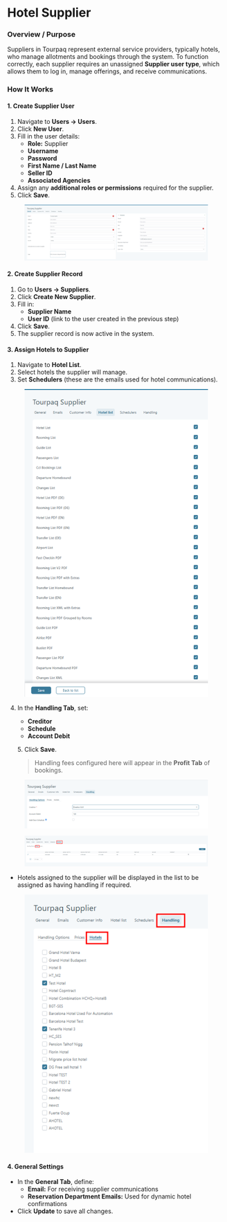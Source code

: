 # Hotel Supplier

### **Overview / Purpose**

Suppliers in Tourpaq represent external service providers, typically hotels, who manage allotments and bookings through the system. To function correctly, each supplier requires an unassigned **Supplier user type**, which allows them to log in, manage offerings, and receive communications.

### **How It Works**

#### **1. Create Supplier User**

1. Navigate to **Users → Users**.
2. Click **New User**.
3. Fill in the user details:
   * **Role:** Supplier
   * **Username**
   * **Password**
   * **First Name / Last Name**
   * **Seller ID**
   * **Associated Agencies**
4. Assign any **additional roles or permissions** required for the supplier.
5. Click **Save**.

<figure><img src="../.gitbook/assets/image (339).png" alt=""><figcaption></figcaption></figure>

#### **2. Create Supplier Record**

1. Go to **Users → Suppliers**.
2. Click **Create New Supplier**.
3. Fill in:
   * **Supplier Name**
   * **User ID** (link to the user created in the previous step)
4. Click **Save**.
5. The supplier record is now active in the system.

#### **3. Assign Hotels to Supplier**

1. Navigate to **Hotel List**.
2. Select hotels the supplier will manage.
3. Set **Schedulers** (these are the emails used for hotel communications).

<figure><img src="../.gitbook/assets/image (340).png" alt=""><figcaption></figcaption></figure>

4.  In the **Handling Tab**, set:

    * **Creditor**
    * **Schedule**
    * **Account Debit**

    &#x20;5\. Click **Save**.

    > Handling fees configured here will appear in the **Profit Tab** of bookings.

<figure><img src="../.gitbook/assets/image (341).png" alt=""><figcaption></figcaption></figure>



<figure><img src="../.gitbook/assets/image (342).png" alt=""><figcaption></figcaption></figure>

* Hotels assigned to the supplier will be displayed in the list to be assigned as having handling if required.&#x20;

<figure><img src="../.gitbook/assets/image (343).png" alt=""><figcaption></figcaption></figure>

#### **4. General Settings**

* In the **General Tab**, define:
  * **Email:** For receiving supplier communications
  * **Reservation Department Emails:** Used for dynamic hotel confirmations
* Click **Update** to save all changes.
